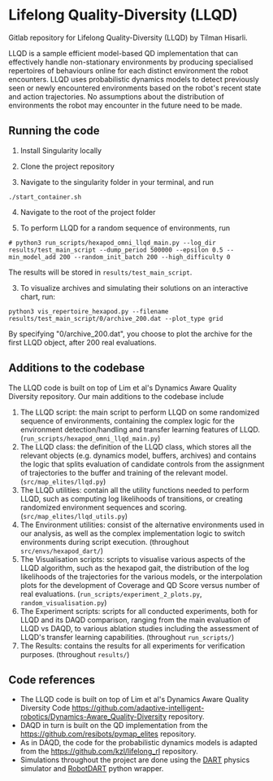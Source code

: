 # Lifelong Quality-Diversity (LLQD)
Gitlab repository for Lifelong Quality-Diversity (LLQD) by Tilman Hisarli.

LLQD is a sample efficient model-based QD implementation that can effectively handle non-stationary environments by producing specialised repertoires of behaviours online for each distinct environment the robot encounters. LLQD uses probabilistic dynamics models to detect previously seen or newly encountered environments based on the robot's recent state and action trajectories. No assumptions about the distribution of environments the robot may encounter in the future need to be made.

## Running the code
1. Install Singularity locally

2. Clone the project repository

3. Navigate to the singularity folder in your terminal, and run 
```
./start_container.sh
```

4. Navigate to the root of the project folder

5. To perform LLQD for a random sequence of environments, run 
```
# python3 run_scripts/hexapod_omni_llqd_main.py --log_dir results/test_main_script --dump_period 500000 --epsilon 0.5 --min_model_add 200 --random_init_batch 200 --high_difficulty 0
```
The results will be stored in `results/test_main_script`.

3. To visualize archives and simulating their solutions on an interactive chart, run:
```
python3 vis_repertoire_hexapod.py --filename results/test_main_script/0/archive_200.dat --plot_type grid

```
By specifying "0/archive_200.dat", you choose to plot the archive for the first LLQD object, after 200 real evaluations.


## Additions to the codebase

The LLQD code is built on top of Lim et al's Dynamics Aware Quality Diversity repository. Our main additions to the codebase include

1. The LLQD script: the main script to perform LLQD on some randomized sequence of environments, containing the complex logic for the environment detection/handling and transfer learning features of LLQD. (`run_scripts/hexapod_omni_llqd_main.py`)
2. The LLQD class: the definition of the LLQD class, which stores all the relevant objects (e.g. dynamics model, buffers, archives) and contains the logic that splits evaluation of candidate controls from the assignment of trajectories to the buffer and training of the relevant model. (`src/map_elites/llqd.py`)
3. The LLQD utilities: contain all the utility functions needed to perform LLQD, such as computing log likelihoods of transitions, or creating randomized environment sequences and scoring. (`src/map_elites/llqd_utils.py`)
4. The Environment utilities: consist of the alternative environments used in our analysis, as well as the complex implementation logic to switch environments during script execution. (throughout `src/envs/hexapod_dart/`)
5. The Visualisation scripts: scripts to visualise various aspects of the LLQD algorithm, such as the hexapod gait, the distribution of the log likelihoods of the trajectories for the various models, or the interpolation plots for the development of Coverage and QD Score versus number of real evaluations. (`run_scripts/experiment_2_plots.py`, `random_visualisation.py`)
6. The Experiment scripts: scripts for all conducted experiments, both for LLQD and its DAQD comparison, ranging from the main evaluation of LLQD vs DAQD, to various ablation studies including the assessment of LLQD's transfer learning capabilities. (throughout `run_scripts/`)
7. The Results: contains the results for all experiments for verification purposes. (throughout `results/`)


## Code references
- The LLQD code is built on top of Lim et al's Dynamics Aware Quality Diversity Code <https://github.com/adaptive-intelligent-robotics/Dynamics-Aware_Quality-Diversity> repository.
- DAQD in turn is built on the QD implementation from the <https://github.com/resibots/pymap_elites> repository.
- As in DAQD, the code for the probabilistic dynamics models is adapted from the <https://github.com/kzl/lifelong_rl> repository.
- Simulations throughout the project are done using the [DART](https://dartsim.github.io) physics simulator and [RobotDART](https://github.com/resibots/robot_dart) python wrapper.

